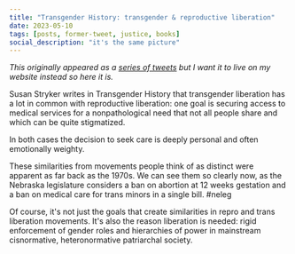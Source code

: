 ```yaml
---
title: "Transgender History: transgender & reproductive liberation"
date: 2023-05-10
tags: [posts, former-tweet, justice, books]
social_description: "it's the same picture"
---
```


_This originally appeared as a [series of tweets](https://twitter.com/CasseyLottman/status/1656320369781882881) but I want it to live on my website instead so here it is._

Susan Stryker writes in Transgender History that transgender liberation has a lot in common with reproductive liberation: one goal is securing access to medical services for a nonpathological need that not all people share and which can be quite stigmatized.

In both cases the decision to seek care is deeply personal and often emotionally weighty.

These similarities from movements people think of as distinct were apparent as far back as the 1970s. We can see them so clearly now, as the Nebraska legislature considers a ban on abortion at 12 weeks gestation and a ban on medical care for trans minors in a single bill. #neleg

Of course, it's not just the goals that create similarities in repro and trans liberation movements. It's also the reason liberation is needed: rigid enforcement of gender roles and hierarchies of power in mainstream cisnormative, heteronormative patriarchal society.
